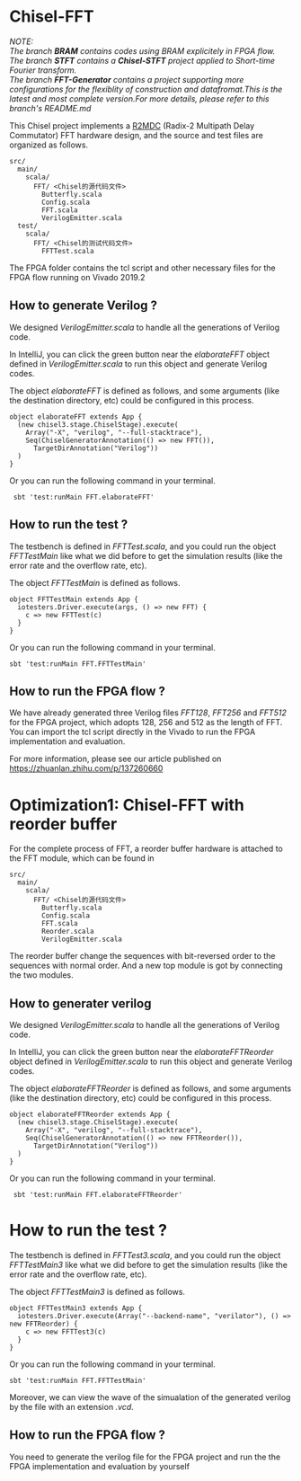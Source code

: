 # Chisel-FFT  
*NOTE:   
The branch **BRAM** contains codes using BRAM explicitely in FPGA flow.  
The branch **STFT** contains a **Chisel-STFT** project applied to Short-time Fourier transform.   
The branch **FFT-Generator** contains a project supporting more configurations for the flexiblity of construction and datafromat.This is the latest and most complete version.For more details, please refer to this branch's README.md*  
  
This Chisel project implements a [R2MDC](https://ieeexplore.ieee.org/document/7421167) (Radix-2 Multipath Delay Commutator) FFT hardware design, and the source and test files are organized as follows.

```
src/
  main/
    scala/
      FFT/ <Chisel的源代码文件>
        Butterfly.scala
        Config.scala
        FFT.scala
        VerilogEmitter.scala
  test/
    scala/
      FFT/ <Chisel的测试代码文件>
        FFTTest.scala
```

The FPGA folder contains the tcl script and other necessary files for the FPGA flow running on Vivado 2019.2

## How to generate Verilog ?

We designed *VerilogEmitter.scala* to handle all the generations of Verilog code.

In IntelliJ, you can click the green button near the *elaborateFFT*  object defined in *VerilogEmitter.scala* to run this object and generate Verilog codes.

The object *elaborateFFT*  is defined as follows, and some arguments (like the destination directory, etc) could be configured in this process.

```
object elaborateFFT extends App {
  (new chisel3.stage.ChiselStage).execute(
    Array("-X", "verilog", "--full-stacktrace"),
    Seq(ChiselGeneratorAnnotation(() => new FFT()),
      TargetDirAnnotation("Verilog"))
  )
}
```

Or you can run the following command in your terminal.

```
 sbt 'test:runMain FFT.elaborateFFT'
```

## How to run the test ?

The testbench is defined in *FFTTest.scala*, and you could run the object *FFTTestMain* like what we did before to get the simulation results (like the error rate and the overflow rate, etc).

The object *FFTTestMain* is defined as follows.

```
object FFTTestMain extends App {
  iotesters.Driver.execute(args, () => new FFT) {
    c => new FFTTest(c)
  }
}
```
 
Or you can run the following command in your terminal.

```
sbt 'test:runMain FFT.FFTTestMain'
```

## How to run the FPGA flow ?

We have already generated three Verilog files *FFT128*, *FFT256* and *FFT512* for the FPGA project, which adopts 128, 256 and 512 as the length of FFT. You can import the tcl script directly in the Vivado to run the FPGA implementation and evaluation.

For more information, please see our article published on https://zhuanlan.zhihu.com/p/137260660 

# Optimization1: Chisel-FFT with reorder buffer

For the complete process of FFT, a reorder buffer hardware is attached to the FFT module, which can be found in

```
src/
  main/
    scala/
      FFT/ <Chisel的源代码文件>
        Butterfly.scala
        Config.scala
        FFT.scala
        Reorder.scala
        VerilogEmitter.scala
```

The reorder buffer change the sequences with bit-reversed order to the sequences with normal order. And a new top module is got by connecting the two modules.

## How to generater verilog

We designed *VerilogEmitter.scala* to handle all the generations of Verilog code.

In IntelliJ, you can click the green button near the *elaborateFFTReorder*  object defined in *VerilogEmitter.scala* to run this object and generate Verilog codes.

The object *elaborateFFTReorder*  is defined as follows, and some arguments (like the destination directory, etc) could be configured in this process.

```
object elaborateFFTReorder extends App {
  (new chisel3.stage.ChiselStage).execute(
    Array("-X", "verilog", "--full-stacktrace"),
    Seq(ChiselGeneratorAnnotation(() => new FFTReorder()),
      TargetDirAnnotation("Verilog"))
  )
}
```

Or you can run the following command in your terminal.

```
 sbt 'test:runMain FFT.elaborateFFTReorder'
```

# How to run the test ?

The testbench is defined in *FFTTest3.scala*, and you could run the object *FFTTestMain3* like what we did before to get the simulation results (like the error rate and the overflow rate, etc).

The object *FFTTestMain3* is defined as follows.

```
object FFTTestMain3 extends App {
  iotesters.Driver.execute(Array("--backend-name", "verilator"), () => new FFTReorder) {
    c => new FFTTest3(c)
  }
}
```
 
Or you can run the following command in your terminal.

```
sbt 'test:runMain FFT.FFTTestMain'
```

Moreover, we can view the wave of the simualation of the generated verilog by the file with an extension *.vcd*.

## How to run the FPGA flow ?

You need to generate the verilog file for the FPGA project and run the the FPGA implementation and evaluation by yourself 
